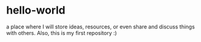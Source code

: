 # hello-world
a place where I will store ideas, resources, or even share and discuss things with others. Also, this is my first repository :)
